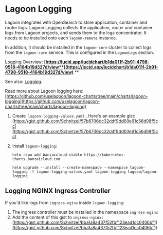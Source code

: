 # **Lagoon Logging**

Lagoon integrates with OpenSearch to store application, container and router logs. Lagoon Logging collects the application, router and container logs from Lagoon projects, and sends them to the logs concentrator.  It needs to be installed onto each `lagoon-remote` instance.

In addition, it should be installed in the `lagoon-core` cluster to collect logs from the `lagoon-core` service.  This is configured in the `LagoonLogs` section.

Logging Overview: [**https://lucid.app/lucidchart/b1da011f-2b91-4798-9518-4164b19d327d/view**](https://lucid.app/lucidchart/b1da011f-2b91-4798-9518-4164b19d327d/view)** **

See also: [Logging](../logging/logging.md).

Read more about Lagoon logging here: [https://github.com/uselagoon/lagoon-charts/tree/main/charts/lagoon-logging](https://github.com/uselagoon/lagoon-charts/tree/main/charts/lagoon-logging)

1. Create` lagoon-logging-values.yaml` . Here's an example gist: [https://gist.github.com/Schnitzel/57b6706dc32ddf9dd00e61c56d98f5cc](https://gist.github.com/Schnitzel/57b6706dc32ddf9dd00e61c56d98f5cc)
2. Install `lagoon-logging`:

    `helm repo add banzaicloud-stable https://kubernetes-charts.banzaicloud.com`

    `helm upgrade --install --create-namespace --namespace lagoon-logging -f lagoon-logging-values.yaml lagoon-logging lagoon/lagoon-logging`
## Logging NGINX Ingress Controller

If you'd like logs from `ingress-nginx` inside `lagoon-logging`:

1. The ingress controller must be installed in the namespace `ingress-nginx`
2. Add the content of this gist to `ingress-nginx: `[https://gist.github.com/Schnitzel/bba1a8a437f52fbf123ead1cc0406bf1](https://gist.github.com/Schnitzel/bba1a8a437f52fbf123ead1cc0406bf1)
